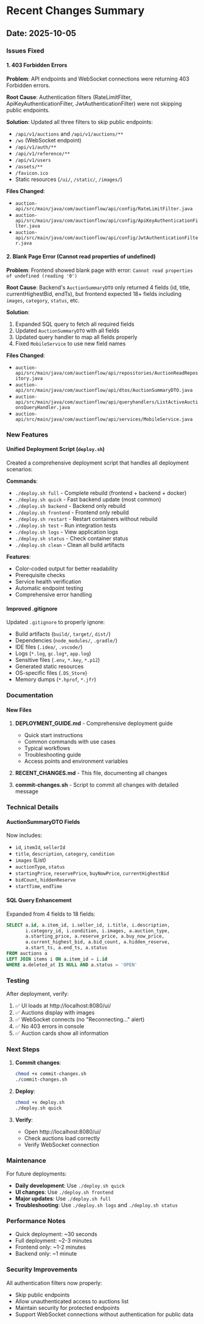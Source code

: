 # Recent Changes Summary

## Date: 2025-10-05

### Issues Fixed

#### 1. 403 Forbidden Errors
**Problem**: API endpoints and WebSocket connections were returning 403 Forbidden errors.

**Root Cause**: Authentication filters (RateLimitFilter, ApiKeyAuthenticationFilter, JwtAuthenticationFilter) were not skipping public endpoints.

**Solution**: Updated all three filters to skip public endpoints:
- `/api/v1/auctions` and `/api/v1/auctions/**`
- `/ws` (WebSocket endpoint)
- `/api/v1/auth/**`
- `/api/v1/reference/**`
- `/api/v1/users`
- `/assets/**`
- `/favicon.ico`
- Static resources (`/ui/`, `/static/`, `/images/`)

**Files Changed**:
- `auction-api/src/main/java/com/auctionflow/api/config/RateLimitFilter.java`
- `auction-api/src/main/java/com/auctionflow/api/config/ApiKeyAuthenticationFilter.java`
- `auction-api/src/main/java/com/auctionflow/api/config/JwtAuthenticationFilter.java`

#### 2. Blank Page Error (Cannot read properties of undefined)
**Problem**: Frontend showed blank page with error: `Cannot read properties of undefined (reading '0')`

**Root Cause**: Backend's `AuctionSummaryDTO` only returned 4 fields (id, title, currentHighestBid, endTs), but frontend expected 18+ fields including `images`, `category`, `status`, etc.

**Solution**: 
1. Expanded SQL query to fetch all required fields
2. Updated `AuctionSummaryDTO` with all fields
3. Updated query handler to map all fields properly
4. Fixed `MobileService` to use new field names

**Files Changed**:
- `auction-api/src/main/java/com/auctionflow/api/repositories/AuctionReadRepository.java`
- `auction-api/src/main/java/com/auctionflow/api/dtos/AuctionSummaryDTO.java`
- `auction-api/src/main/java/com/auctionflow/api/queryhandlers/ListActiveAuctionsQueryHandler.java`
- `auction-api/src/main/java/com/auctionflow/api/services/MobileService.java`

### New Features

#### Unified Deployment Script (`deploy.sh`)
Created a comprehensive deployment script that handles all deployment scenarios:

**Commands**:
- `./deploy.sh full` - Complete rebuild (frontend + backend + docker)
- `./deploy.sh quick` - Fast backend update (most common)
- `./deploy.sh backend` - Backend only rebuild
- `./deploy.sh frontend` - Frontend only rebuild
- `./deploy.sh restart` - Restart containers without rebuild
- `./deploy.sh test` - Run integration tests
- `./deploy.sh logs` - View application logs
- `./deploy.sh status` - Check container status
- `./deploy.sh clean` - Clean all build artifacts

**Features**:
- Color-coded output for better readability
- Prerequisite checks
- Service health verification
- Automatic endpoint testing
- Comprehensive error handling

#### Improved .gitignore
Updated `.gitignore` to properly ignore:
- Build artifacts (`build/`, `target/`, `dist/`)
- Dependencies (`node_modules/`, `.gradle/`)
- IDE files (`.idea/`, `.vscode/`)
- Logs (`*.log`, `gc.log*`, `app.log`)
- Sensitive files (`.env`, `*.key`, `*.p12`)
- Generated static resources
- OS-specific files (`.DS_Store`)
- Memory dumps (`*.hprof`, `*.jfr`)

### Documentation

#### New Files
1. **DEPLOYMENT_GUIDE.md** - Comprehensive deployment guide
   - Quick start instructions
   - Common commands with use cases
   - Typical workflows
   - Troubleshooting guide
   - Access points and environment variables

2. **RECENT_CHANGES.md** - This file, documenting all changes

3. **commit-changes.sh** - Script to commit all changes with detailed message

### Technical Details

#### AuctionSummaryDTO Fields
Now includes:
- `id`, `itemId`, `sellerId`
- `title`, `description`, `category`, `condition`
- `images` (List<String>)
- `auctionType`, `status`
- `startingPrice`, `reservePrice`, `buyNowPrice`, `currentHighestBid`
- `bidCount`, `hiddenReserve`
- `startTime`, `endTime`

#### SQL Query Enhancement
Expanded from 4 fields to 18 fields:
```sql
SELECT a.id, a.item_id, i.seller_id, i.title, i.description, 
       i.category_id, i.condition, i.images, a.auction_type, 
       a.starting_price, a.reserve_price, a.buy_now_price, 
       a.current_highest_bid, a.bid_count, a.hidden_reserve, 
       a.start_ts, a.end_ts, a.status
FROM auctions a
LEFT JOIN items i ON a.item_id = i.id
WHERE a.deleted_at IS NULL AND a.status = 'OPEN'
```

### Testing

After deployment, verify:
1. ✅ UI loads at http://localhost:8080/ui/
2. ✅ Auctions display with images
3. ✅ WebSocket connects (no "Reconnecting..." alert)
4. ✅ No 403 errors in console
5. ✅ Auction cards show all information

### Next Steps

1. **Commit changes**:
   ```bash
   chmod +x commit-changes.sh
   ./commit-changes.sh
   ```

2. **Deploy**:
   ```bash
   chmod +x deploy.sh
   ./deploy.sh quick
   ```

3. **Verify**:
   - Open http://localhost:8080/ui/
   - Check auctions load correctly
   - Verify WebSocket connection

### Maintenance

For future deployments:
- **Daily development**: Use `./deploy.sh quick`
- **UI changes**: Use `./deploy.sh frontend`
- **Major updates**: Use `./deploy.sh full`
- **Troubleshooting**: Use `./deploy.sh logs` and `./deploy.sh status`

### Performance Notes

- Quick deployment: ~30 seconds
- Full deployment: ~2-3 minutes
- Frontend only: ~1-2 minutes
- Backend only: ~1 minute

### Security Improvements

All authentication filters now properly:
- Skip public endpoints
- Allow unauthenticated access to auctions list
- Maintain security for protected endpoints
- Support WebSocket connections without authentication for public data
